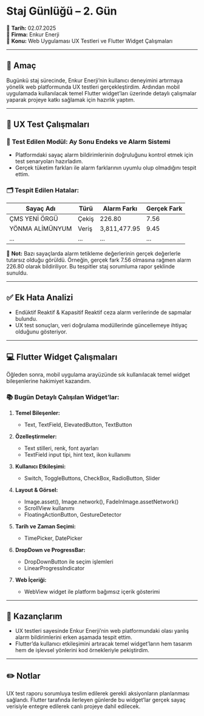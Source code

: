 # Staj Günlüğü – 2. Gün  
📅 **Tarih:** 02.07.2025  
🏢 **Firma:** Enkur Enerji  
💼 **Konu:** Web Uygulaması UX Testleri ve Flutter Widget Çalışmaları

---

## 📌 Amaç

Bugünkü staj sürecinde, Enkur Enerji’nin kullanıcı deneyimini artırmaya yönelik web platformunda UX testleri gerçekleştirdim. Ardından mobil uygulamada kullanılacak temel Flutter widget’ları üzerinde detaylı çalışmalar yaparak projeye katkı sağlamak için hazırlık yaptım.

---

## 🧪 UX Test Çalışmaları

### 🔎 **Test Edilen Modül:** Ay Sonu Endeks ve Alarm Sistemi

- Platformdaki sayaç alarm bildirimlerinin doğruluğunu kontrol etmek için test senaryoları hazırladım.
- Gerçek tüketim farkları ile alarm farklarının uyumlu olup olmadığını tespit ettim.

### 🗂️ **Tespit Edilen Hatalar:**

| Sayaç Adı | Türü | Alarm Farkı | Gerçek Fark |
|-----------|------|--------------|--------------|
| ÇMS YENİ ÖRGÜ | Çekiş | 226.80 | 7.56 |
| YÖNMA ALİMÜNYUM | Veriş | 3,811,477.95 | 9.45 |
| ... | ... | ... | ... |

📌 **Not:** Bazı sayaçlarda alarm tetikleme değerlerinin gerçek değerlerle tutarsız olduğu görüldü. Örneğin, gerçek fark 7.56 olmasına rağmen alarm 226.80 olarak bildiriliyor. Bu tespitler staj sorumluma rapor şeklinde sunuldu.

---

## ✅ **Ek Hata Analizi**

- Endüktif Reaktif & Kapasitif Reaktif ceza alarm verilerinde de sapmalar bulundu.
- UX test sonuçları, veri doğrulama modüllerinde güncellemeye ihtiyaç olduğunu gösteriyor.

---

## 💻 Flutter Widget Çalışmaları

Öğleden sonra, mobil uygulama arayüzünde sık kullanılacak temel widget bileşenlerine hakimiyet kazandım.

### 📚 **Bugün Detaylı Çalışılan Widget’lar:**

1. **Temel Bileşenler:**  
   - Text, TextField, ElevatedButton, TextButton

2. **Özelleştirmeler:**  
   - Text stilleri, renk, font ayarları  
   - TextField input tipi, hint text, ikon kullanımı

3. **Kullanıcı Etkileşimi:**  
   - Switch, ToggleButtons, CheckBox, RadioButton, Slider

4. **Layout & Görsel:**  
   - Image.asset(), Image.network(), FadeInImage.assetNetwork()
   - ScrollView kullanımı
   - FloatingActionButton, GestureDetector

5. **Tarih ve Zaman Seçimi:**  
   - TimePicker, DatePicker

6. **DropDown ve ProgressBar:**  
   - DropDownButton ile seçim işlemleri
   - LinearProgressIndicator

7. **Web İçeriği:**  
   - WebView widget ile platform bağımsız içerik gösterimi

---

## 🎯 **Kazançlarım**

- UX testleri sayesinde Enkur Enerji’nin web platformundaki olası yanlış alarm bildirimlerini erken aşamada tespit ettim.
- Flutter’da kullanıcı etkileşimini artıracak temel widget’ların hem tasarım hem de işlevsel yönlerini kod örnekleriyle pekiştirdim.

---

## ✏️ **Notlar**

UX test raporu sorumluya teslim edilerek gerekli aksiyonların planlanması sağlandı. Flutter tarafında ilerleyen günlerde bu widget’lar gerçek sayaç verisiyle entegre edilerek canlı projeye dahil edilecek.
